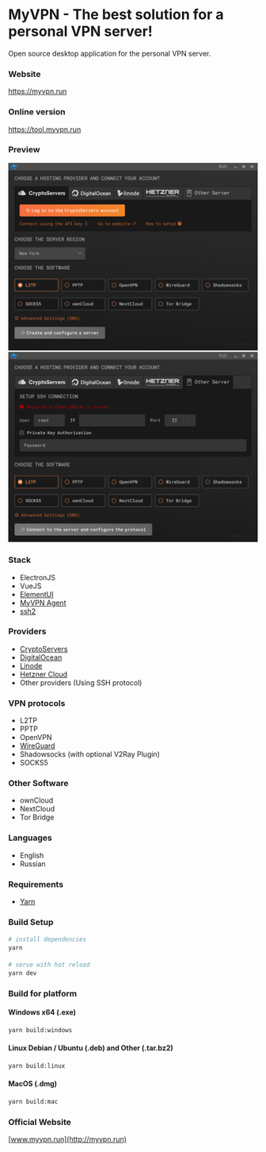 # MyVPN - The best solution for a personal VPN server!

Open source desktop application for the personal VPN server.

### Website

https://myvpn.run

### Online version

https://tool.myvpn.run

### Preview

![Screenshot](preview.png)
![Screenshot](preview2.png)

### Stack

* ElectronJS
* VueJS
* [ElementUI](https://element.eleme.io/)
* [MyVPN Agent](https://github.com/my0419/myvpn-agent)
* [ssh2](https://github.com/mscdex/ssh2)

### Providers

* [CryptoServers](https://cryptoservers.net/)
* [DigitalOcean](https://www.digitalocean.com/)
* [Linode](https://linode.com/)
* [Hetzner Cloud](https://www.hetzner.com/cloud)
* Other providers (Using SSH protocol)


### VPN protocols

* L2TP
* PPTP
* OpenVPN
* [WireGuard](https://www.wireguard.com/)
* Shadowsocks (with optional V2Ray Plugin)
* SOCKS5

### Other Software

* ownCloud
* NextCloud
* Tor Bridge

### Languages

* English
* Russian

### Requirements

* [Yarn](https://classic.yarnpkg.com/lang/en/docs/install)

### Build Setup

``` bash
# install dependencies
yarn

# serve with hot reload
yarn dev

```

### Build for platform

#### Windows x64 (.exe)

``` bash
yarn build:windows
```

#### Linux Debian / Ubuntu (.deb) and Other (.tar.bz2)

``` bash
yarn build:linux
```

#### MacOS (.dmg)

``` bash
yarn build:mac
```

### Official Website

[www.myvpn.run](http://myvpn.run)
